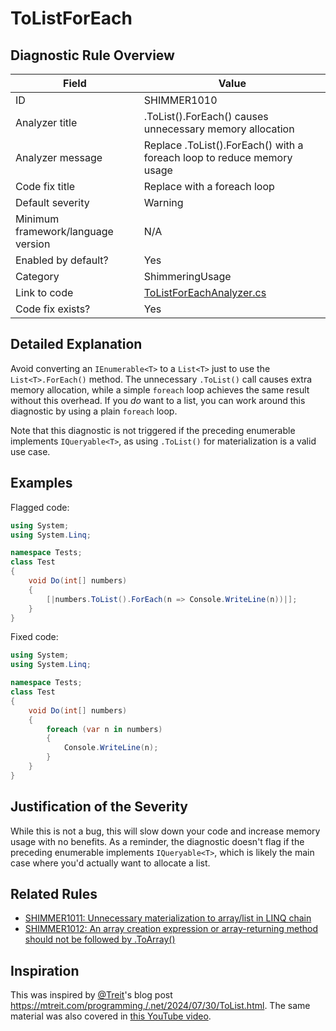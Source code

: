 # ToListForEach

## Diagnostic Rule Overview

| Field                              | Value
|------------------------------------|-------
| ID                                 | SHIMMER1010
| Analyzer title                     | .ToList().ForEach() causes unnecessary memory allocation
| Analyzer message                   | Replace .ToList().ForEach() with a foreach loop to reduce memory usage
| Code fix title                     | Replace with a foreach loop
| Default severity                   | Warning
| Minimum framework/language version | N/A
| Enabled by default?                | Yes
| Category                           | ShimmeringUsage
| Link to code                       | [ToListForEachAnalyzer.cs](../../src/Shimmering.Analyzers/UsageRules/ToListForEach/ToListForEachAnalyzer.cs)
| Code fix exists?                   | Yes

## Detailed Explanation

Avoid converting an `IEnumerable<T>` to a `List<T>` just to use the `List<T>.ForEach()` method. The unnecessary `.ToList()` call causes extra memory allocation, while a simple `foreach` loop achieves the same result without this overhead. If you _do_ want to a list, you can work around this diagnostic by using a plain `foreach` loop.

Note that this diagnostic is not triggered if the preceding enumerable implements `IQueryable<T>`, as using `.ToList()` for materialization is a valid use case. 

## Examples

Flagged code:
```cs
using System;
using System.Linq;

namespace Tests;
class Test
{
    void Do(int[] numbers)
    {
        [|numbers.ToList().ForEach(n => Console.WriteLine(n))|];
    }
}
```

Fixed code:
```cs
using System;
using System.Linq;

namespace Tests;
class Test
{
    void Do(int[] numbers)
    {
        foreach (var n in numbers)
        {
            Console.WriteLine(n);
        }
    }
}
```

## Justification of the Severity

While this is not a bug, this will slow down your code and increase memory usage with no benefits. As a reminder, the diagnostic doesn't flag if the preceding enumerable implements `IQueryable<T>`, which is likely the main case where you'd actually want to allocate a list.

## Related Rules

- [SHIMMER1011: Unnecessary materialization to array/list in LINQ chain](./SHIMMER1011.md)
- [SHIMMER1012: An array creation expression or array-returning method should not be followed by .ToArray()](./SHIMMER1012.md)

## Inspiration

This was inspired by [@Treit](https://github.com/Treit)'s blog post https://mtreit.com/programming,/.net/2024/07/30/ToList.html. The same material was also covered in [this YouTube video](https://www.youtube.com/watch?v=LaoRkzSE5tI).
